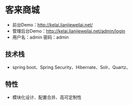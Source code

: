 # 客来商城

- 前台Demo：http://kelai.lianjieweilai.net/
- 管理后台Demo：http://kelai.lianjieweilai.net/admin/login
- 用户名：admin   密码：admin

## 技术栈

- spring boot、Spring Security、Hibernate、Solr、Quartz、


## 特性
- 模块化设计、配置合并、高可定制性

